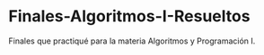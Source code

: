 # Finales-Algoritmos-I-Resueltos

Finales que practiqué para la materia Algoritmos y Programación I.
